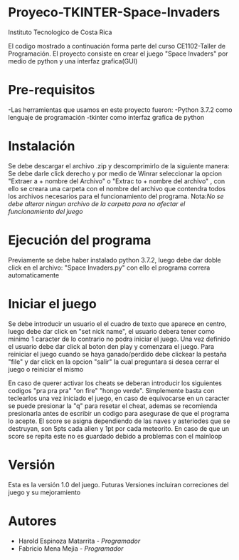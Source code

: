 # Proyeco-TKINTER-Space-Invaders
Instituto Tecnologico de Costa Rica

El codigo mostrado a continuación forma parte del curso CE1102-Taller de Programación.
El proyecto consiste en crear el juego "Space Invaders" por medio de python y una interfaz grafica(GUI)

# Pre-requisitos
-Las herramientas que usamos en este proyecto fueron:
-Python 3.7.2 como lenguaje de programación
-tkinter como interfaz grafica de python

# Instalación 
Se debe descargar el archivo .zip y descomprimirlo de la siguiente manera:
Se debe darle click derecho y por medio de Winrar seleccionar la opcion "Extraer a + nombre del Archivo" o "Extrac to + nombre del archivo" , con ello se creara una carpeta con el nombre del archivo que contendra todos los archivos necesarios para el funcionamiento del programa. 
Nota:*No se debe alterar ningun archivo de la carpeta para no afectar el funcionamiento del juego*

# Ejecución del programa
Previamente se debe haber instalado python 3.7.2, luego debe dar doble click en el archivo: "Space Invaders.py"
con ello el programa correra automaticamente

# Iniciar el juego
Se debe introducir un usuario el el cuadro de texto que aparece en centro, luego debe dar click en "set nick name", el usuario
debera tener como minimo 1 caracter de lo contrario no podra iniciar el juego. 
Una vez definido el usuario debe dar click al boton den play y comenzara el juego. 
Para reiniciar el juego cuando se haya ganado/perdido debe clickear la pestaña "file" y dar click en la opcion "salir" la 
cual preguntara si desea cerrar el juego o reiniciar el mismo

En caso de querer activar los cheats se deberan introducir los siguientes codigos
"pra pra pra"
"on fire"
"hongo verde". 
Simplemente basta con teclearlos una vez iniciado el juego, en caso de equivocarse en un caracter
se puede presionar la "q" para resetar el cheat, ademas se recomienda presionarla antes de escribir un
codigo para asegurase de que el programa lo acepte. 
El score se asigna dependiendo de las naves y asteriodes que se destruyan, son 5pts cada alien y 1pt por cada meteorito. 
En caso de que un score se repita este no es guardado debido a problemas con el mainloop

# Versión
Esta es la versión 1.0 del juego.
Futuras Versiones incluiran correciones del juego y su mejoramiento

# Autores
- Harold Espinoza Matarrita - *Programador*
- Fabricio Mena Mejia - *Programador*

